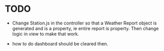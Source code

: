 # TODO

- Change Station.js in the controller so that a Weather Report object is generated and is a property, ie entire report is property. Then change logic in view to make that work.

- how to do dashboard should be cleared then.